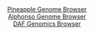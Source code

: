 <div id="Pineapple_Genome_Browser" align="center">
  <a href="https://igv.org/app/?sessionURL=blob:zZJta9swFIX_iyBlA8eW7NiuDWXkravpSFizNE1KMbItO0ptyZNkO2nIf59WNvap0HzYGEggXSTdc46eI2iJkJQzEALbRK6JEDCA3PJugau6JDNcEQnCHJeSGECQnAjCUgLCI8ixVHh590Xf3CpVy9CyqKr7FWYFN6Vj4gq_cIY7aaa8ssa8LHHCBVZcSGskcMstWrT9jiS4rk3d2zFdK8MKW7ist5xJbtWEFXGn34t_l.KCMF6RuGpKRV8FxFqP1piZOf40XC2GaUqkvCWHKLsa3kbDe2e63Hz2xpvl_Ga19FYXC1owrBpBrtYDO7k8LJYP7XiiMnfSs0e1njzyi.JuN.w5k4vpvqaCyCvko8sBHPiDgQ6Hsozs_yffetAzvW8m89082qHk_nnSYa.IHkYbNSXfnDd8u.BkgJKnjWYBpFvhhwgaDvQM1_b6P5fo0oAw0OkITkH4.GQAJXD6rI8_HoE61JoYIMn35hUeA3CREQHCfgChj4LAdnUPGAToZBxBI8q_F.318i7woT20bS_Oaak0zlksWS1NzJjZprlZvJyZ5ddCsWx2O5.5uxZ2sPGLWet143W0GbyRpQF069fv00bfo.ifUPceIaZKzkXtRkTBIdlDj5FmP.M9.xqt3VZFGOFr_mZA54WTc1Fhpc_rit7.4q3FgmKmdKGlkia0pOqw0jnyDoTIdjS2IOUl1xwCUSQfoAEN5MKPf_B0Tk.nHw--">Pineapple Genome Browser</a>
</div>
<div id="Alphonso_Genome_Browser" align="center">
  <a href="https://igv.org/app/?sessionURL=blob:zZJra9swGIX_i6BlA8e2fElqQxluk96StmuyJL1QjGxLjlZZciXFThry36eWjX1ZofmwMRBI74su5xw9G9BgqajgIAaeDUMbQmABtRDtBFU1w1eowgrEBDGFLSAxwRLzHIN4AwhSGk3HI3NyoXWtYsehuu5UiJfCVr6NKvQiOGqVnYvKORaMoUxIpIVUzpFEjXBo2XRanKG6ts3bvh06BdLIQaxeCK6EU2Nepq25L_3VSkvMRYXTask0fROQGj1GY2ET9CWZT5I8x0oN8fq8OEyG58nMH0zvT7vH99Prs_m0O9.f0JIjvZT48C67XY6zG94i0mNqMSKTG32V7Hknmudiz._vD1Y1lVgdwh48CNzgAAYmGsoLvPqfXJtBd3Tev_VI0hqnfUXGhZkv2PiyW4WD2aQ5MeX5O.63FmAiXxoeQL6QvRi6lu92rdDrdl6X8MBy3chkJAUF8cOjBbRE.ZPZ_rABel0baoDCz8s3gCwgZIEliDuR6_ZgFHlh0AvcKIJbawOWkv29gE.m46jneonndVNCmTZIF6nitbIR53aTE7t82THRmZyVo.93PLsbnw69sJ.Qs2I1uM5WX4M_Zhka_.bpt080Rj.i6J.w9xEhts52BS75Rk4vAr_1XlkLnuZmPlpP4Wh1eZ3VzeDdiHaLhwhZIW32m44pfxLXIEkR16bRUEUzyqhez02SogUx9HwDLsgFE4ZEIMvsk2u5Fgzdz78B9beP2x8-">Alphonso Genome Browser</a>
</div>


<div id="DAF_Genomics_Browser" align="center">
  <a href="https://igv.org/app/?sessionURL=blob:tZFra9swFIb_i6D95Jtsx44NYXhds4aUlsZ1srWUcGrLsTtZciQ5aRLy3ye8lsJGGYMOJCFxLu.r8xzQhghZc4Zi5Fp4YGGMDCQrvk2haSm5goZIFJdAJTGQICURhOUExQdUglSQzS51ZaVUK2PbLqA0V4Txps6lJT0LWlPyTlVEp5quBQ3sOYOttHLe6GQFNtC24kxyG_KcSGk6dkvYarkFfbzGln1Lsmw6qupedalNaGOFVYJ2W7OCPP_FyH9Q1qv.lCzSpK.fkt2kGCXTSTL3zrO7r8HZXXZ9sciCxWlarxioTpDRZh1ubnbhfMXG.AnSKZ3I9Gx2GdDb7yfel9Pz57YWRI5wiIe.4w99Hx0NRHneaQQorwSOsW.E7tBwfd98uXqDQM9A8BrF9w8GUgLyHzr9_oDUrtWgkCTrrmdmIC4KIlBsRo4T4ihyB37oO1GEj8YBdYJ.MMlxNotCx01cN7AeodH6ZU378WmhP4MfhfG3znr_K6Z1Ulyr2_JqdoH3nhp_249P3M8sqedP_NF5B5SB3v1YyUUDSod.PV.wANV6DWHqjYt3fDj.BA--">DAF Genomics Browser</a>
</div>
